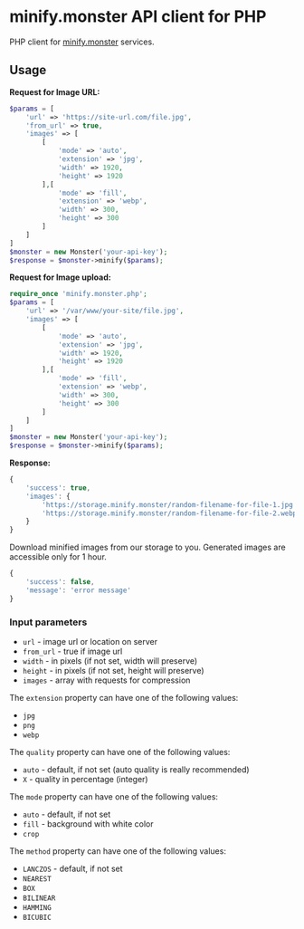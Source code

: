 # minify.monster API client for PHP

PHP client for [minify.monster](https://minify.monster) services.

## Usage

**Request for Image URL:**

````php
$params = [
	'url' => 'https://site-url.com/file.jpg',
	'from_url' => true,
	'images' => [
		[
			'mode' => 'auto',
			'extension' => 'jpg',
			'width' => 1920,
			'height' => 1920
		],[
			'mode' => 'fill',
			'extension' => 'webp',
			'width' => 300,
			'height' => 300
		]
	]
]
$monster = new Monster('your-api-key');
$response = $monster->minify($params);
````
**Request for Image upload:**

````php
require_once 'minify.monster.php';
$params = [
	'url' => '/var/www/your-site/file.jpg',
	'images' => [
		[
			'mode' => 'auto',
			'extension' => 'jpg',
			'width' => 1920,
			'height' => 1920
		],[
			'mode' => 'fill',
			'extension' => 'webp',
			'width' => 300,
			'height' => 300
		]
	]
]
$monster = new Monster('your-api-key');
$response = $monster->minify($params);
````

**Response:**

````js
{
	'success': true,
	'images': {
		'https://storage.minify.monster/random-filename-for-file-1.jpg',
		'https://storage.minify.monster/random-filename-for-file-2.webp'
	}
}
````

Download minified images from our storage to you. Generated images are accessible only for 1 hour. 

````js
{
	'success': false,
	'message': 'error message'
}
````

### Input parameters

- `url` - image url or location on server
- `from_url` - true if image url
- `width` - in pixels (if not set, width will preserve)
- `height` - in pixels (if not set, height will preserve)
- `images` - array with requests for compression

The `extension` property can have one of the following values:

- `jpg`
- `png`
- `webp`

The `quality` property can have one of the following values:

- `auto` - default, if not set (auto quality is really recommended)
- `X` - quality in percentage (integer)

The `mode` property can have one of the following values:

- `auto` - default, if not set
- `fill` - background with white color
- `crop`

The `method` property can have one of the following values:

- `LANCZOS` - default, if not set
- `NEAREST`
- `BOX`
- `BILINEAR`
- `HAMMING`
- `BICUBIC`
